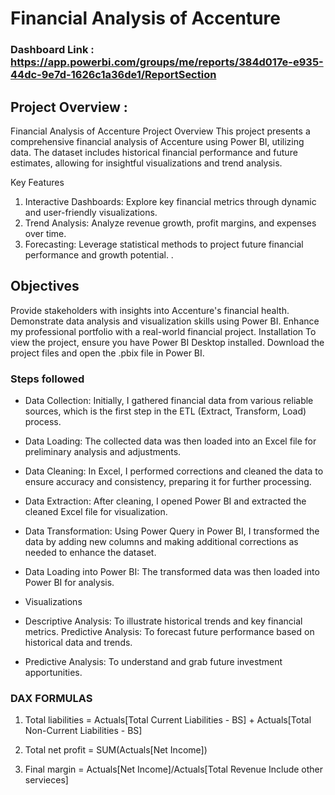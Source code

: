 # Financial Analysis of Accenture

### Dashboard Link : https://app.powerbi.com/groups/me/reports/384d017e-e935-44dc-9e7d-1626c1a36de1/ReportSection

## Project Overview :

Financial Analysis of Accenture
Project Overview
This project presents a comprehensive financial analysis of Accenture using Power BI, utilizing data. The dataset includes historical financial performance and future estimates, allowing for insightful visualizations and trend analysis.

Key Features
1. Interactive Dashboards: Explore key financial metrics through dynamic and user-friendly visualizations.
2. Trend Analysis: Analyze revenue growth, profit margins, and expenses over time.
3. Forecasting: Leverage statistical methods to project future financial performance and growth potential.
.

## Objectives
Provide stakeholders with insights into Accenture's financial health.
Demonstrate data analysis and visualization skills using Power BI.
Enhance my professional portfolio with a real-world financial project.
Installation
To view the project, ensure you have Power BI Desktop installed. Download the project files and open the .pbix file in Power BI.

### Steps followed 


- Data Collection: Initially, I gathered financial data from various reliable sources, which is the first step in the ETL (Extract, Transform, Load) process.

- Data Loading: The collected data was then loaded into an Excel file for preliminary analysis and adjustments.

- Data Cleaning: In Excel, I performed corrections and cleaned the data to ensure accuracy and consistency, preparing it for further processing.

- Data Extraction: After cleaning, I opened Power BI and extracted the cleaned Excel file for visualization.

- Data Transformation: Using Power Query in Power BI, I transformed the data by adding new columns and making additional corrections as needed to enhance the dataset.

- Data Loading into Power BI: The transformed data was then loaded into Power BI for analysis.

- Visualizations

- Descriptive Analysis: To illustrate historical trends and key financial metrics. Predictive Analysis: To forecast future performance based on historical data and trends.

- Predictive Analysis: To understand and grab future investment apportunities.



 ### DAX FORMULAS
 1. Total liabilities = Actuals[Total Current Liabilities - BS] +  Actuals[Total Non-Current Liabilities - BS]

 2. Total net profit = SUM(Actuals[Net Income])

 3. Final margin = Actuals[Net Income]/Actuals[Total Revenue Include other servieces]

 
